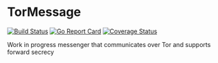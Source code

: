 # TorMessage
[![Build Status](https://travis-ci.com/ConnorJarvis/TorMessage.svg?branch=master)](https://travis-ci.org/ConnorJarvis/TorMessage)
[![Go Report Card](https://goreportcard.com/badge/github.com/ConnorJarvis/TorMessage)](https://goreportcard.com/report/github.com/ConnorJarvis/TorMessage)
[![Coverage Status](https://coveralls.io/repos/github/ConnorJarvis/TorMessage/badge.svg?branch=master&service=github)](https://coveralls.io/github/ConnorJarvis/TorMessage?branch=master)

Work in progress messenger that communicates over Tor and supports forward secrecy